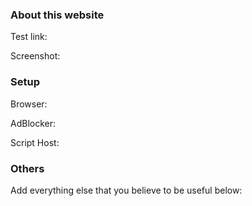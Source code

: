 ### About this website

Test link: 

Screenshot: 

### Setup

Browser: 

AdBlocker: 

Script Host: 

### Others

Add everything else that you believe to be useful below: 
